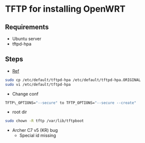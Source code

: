 # TFTP for installing OpenWRT

## Requirements
- Ubuntu server
- tftpd-hpa

## Steps
- [Ref](https://help.ubuntu.com/community/TFTP)
```bash
sudo cp /etc/default/tftpd-hpa /etc/default/tftpd-hpa.ORIGINAL
sudo vi /etc/default/tftpd-hpa
```

- Change conf
```bash
TFTP\_OPTIONS="--secure" to TFTP_OPTIONS="--secure --create"
```

- root dir
```bash
sudo chown -R tftp /var/lib/tftpboot
```

- Archer C7 v5 (KR) bug
  - Special id missing

